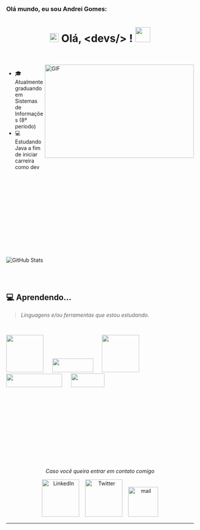 ### Olá mundo, eu sou Andrei Gomes:

<h1 align="center">
  <a target="_blank">
    <img src="https://github.com/JayantGoel001/JayantGoel001/blob/master/GIF/Earth.gif" width="24px" style="max-width:100%;">
  </a>
  Olá, &lt;devs/&gt; !
  <a target="_blank">
    <img src="https://github.com/JayantGoel001/JayantGoel001/blob/master/GIF/Hi.gif" width="40px" />
  </a>
</h1>

<br>
<br>
<a target="_blank">
  <img align="right" height="250" width="400" alt="GIF" src="https://github.com/JayantGoel001/JayantGoel001/blob/master/GIF/code.gif">
</a>

- :mortar_board: Atualmente graduando em Sistemas de Informações (8º período)
- :computer: Estudando Java a fim de iniciar carreira como dev


<br>
<br>
<br>
<br>
<br>
<br>
<br>
<br>
<br>
<br>
<br>
<br>


  
![GitHub Stats](https://github-readme-stats.vercel.app/api?username=AndreiSGomes&theme=transparent&bg_color=002138&border_color=9a48ff&show_icons=true&icon_color=9a48ff&title_color=9a48ff&text_color=FFF)


<br>
<br>

<div id="tech"></div>

## 💻 Aprendendo...
> <i>Linguagens e/ou ferramentas que estou estudando.</i>
<br>


<img src="https://img.shields.io/badge/Java-3917ca?style=for-the-badge&logo=openjdk&logoColor=white" width=100px > &nbsp;&nbsp;&nbsp;&nbsp;
<img src="https://img.shields.io/badge/HTML5-3917ca?style=for-the-badge&logo=html5&logoColor=white" width=110px height="37px"> &nbsp;&nbsp;&nbsp;&nbsp;
<img src="https://img.shields.io/badge/CSS3-3917ca?style=for-the-badge&logo=css3&logoColor=white" width=100px > &nbsp;&nbsp;&nbsp;&nbsp;
<img src="https://img.shields.io/badge/PostgreSQL-3917ca?style=for-the-badge&logo=postgresql&logoColor=white" width=150px height="36px"> &nbsp;&nbsp;&nbsp;&nbsp;
<img src="https://img.shields.io/badge/GIT-3917ca?style=for-the-badge&logo=git&logoColor=white" width=90px height="37px"> &nbsp;&nbsp;&nbsp;&nbsp;





##
<br>
<br>
<br>
<br>
<br>
<br>
<br>
<br>
<br>
<br>
<p align="center"=><i>Caso você queira entrar em contato comigo</i></p>
 <p align="center">
  <a href="https://www.linkedin.com/in/andreisgomes/"><img alt="LinkedIn" title="LinkedIn" src="https://img.shields.io/badge/LinkedIn-3917ca?style=for-the-badge&logo=linkedin&logoColor=white" width=100px" /></a>&nbsp;&nbsp;&nbsp;
  <a href="https://twitter.com/euandreigomes"><img alt="Twitter" title="Twitter" src="https://img.shields.io/badge/Twitter-3917ca?style=for-the-badge&logo=twitter&logoColor=white" width=100px"/></a>&nbsp;&nbsp;&nbsp;
   <a href="mailto:andreisouza07@gmail.com"><img alt="mail" title="mail" src="https://img.shields.io/badge/Gmail-3917ca?style=for-the-badge&logo=gmail&logoColor=white" width=80px/></a>
</p>

-----
